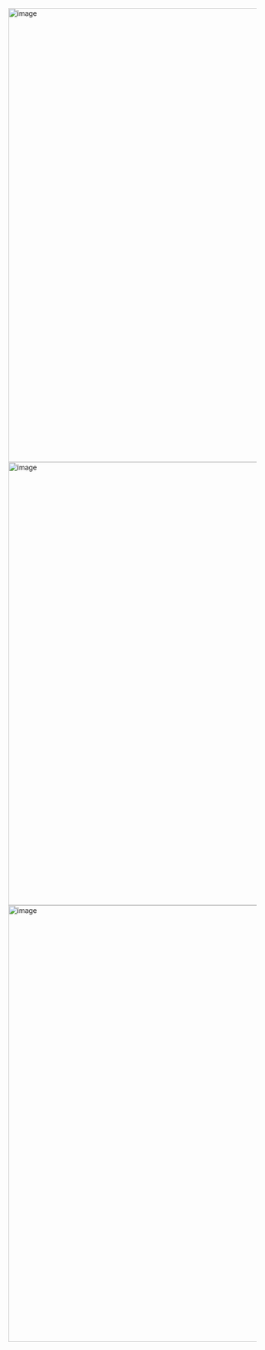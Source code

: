 <img width="1541" height="919" alt="image" src="https://github.com/user-attachments/assets/72c6cb61-c50e-43c9-a7c8-acc1e34c7816" />

<img width="1613" height="897" alt="image" src="https://github.com/user-attachments/assets/e66ff2ae-ace9-47de-924b-f601cfe29d02" />

<img width="1604" height="884" alt="image" src="https://github.com/user-attachments/assets/631d7d94-4b7b-4a61-a303-d5ca3a2796c9" />


